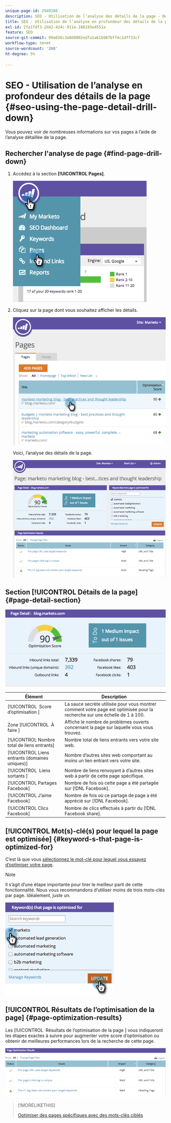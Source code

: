 ```yaml
---
unique-page-id: 2949186
description: SEO - Utilisation de l’analyse des détails de la page - Documents Marketo - Documentation du produit
title: SEO - Utilisation de l’analyse en profondeur des détails de la page
exl-id: 2fa1fdf3-2d42-424c-911e-188195e4551a
feature: SEO
source-git-commit: 09a656c3a0d0002edfa1a61b987bff4c1dff33cf
workflow-type: tm+mt
source-wordcount: '268'
ht-degree: 5%

---
```


# SEO - Utilisation de l’analyse en profondeur des détails de la page {#seo-using-the-page-detail-drill-down}

Vous pouvez voir de nombreuses informations sur vos pages à l’aide de l’analyse détaillée de la page.

## Rechercher l&#39;analyse de page {#find-page-drill-down}

1. Accédez à la section **[!UICONTROL Pages]**.

   ![](assets/image2014-9-17-21-3a54-3a53.png)

1. Cliquez sur la page dont vous souhaitez afficher les détails.

   ![](assets/image2014-9-17-21-3a54-3a58.png)

   Voici, l’analyse des détails de la page.

   ![](assets/image2014-9-17-21-3a55-3a2.png)

## Section [!UICONTROL Détails de la page] {#page-detail-section}

![](assets/image2014-9-17-21-3a55-3a46.png)

| Élément | Description |
|---|---|
| [!UICONTROL &#x200B; Score d’optimisation &#x200B;] | La sauce secrète utilisée pour vous montrer comment votre page est optimisée pour la recherche sur une échelle de 1 à 100. |
| Zone [!UICONTROL &#x200B; À faire &#x200B;] | Affiche le nombre de problèmes ouverts concernant la page sur laquelle vous vous trouvez. |
| [!UICONTROL Nombre total de liens entrants] | Nombre total de liens entrants vers votre site web. |
| [!UICONTROL Liens entrants (domaines uniques)] | Nombre d’autres sites web comportant au moins un lien entrant vers votre site. |
| [!UICONTROL &#x200B; Liens sortants &#x200B;] | Nombre de liens renvoyant à d’autres sites web à partir de cette page spécifique. |
| [!UICONTROL Partages Facebook] | Nombre de fois où cette page a été partagée sur [!DNL Facebook]. |
| [!UICONTROL J’aime Facebook] | Nombre de fois où ce partage de page a été apprécié sur [!DNL Facebook]. |
| [!UICONTROL Clics Facebook] | Nombre de clics effectués à partir du [!DNL Facebook share]. |

## [!UICONTROL Mot(s)-clé(s) pour lequel la page est optimisée]  {#keyword-s-that-page-is-optimized-for}

C’est là que vous [sélectionnez le mot-clé pour lequel vous essayez d’optimiser votre page](/help/marketo/product-docs/additional-apps/seo/keywords/seo-optimize-specific-pages-with-targeted-keywords.md).

>[!NOTE]
>
>Il s’agit d’une étape importante pour tirer le meilleur parti de cette fonctionnalité. Nous vous recommandons d’utiliser moins de trois mots-clés par page. Idéalement, juste un.

![](assets/image2014-9-17-21-3a56-3a35.png)

## [!UICONTROL Résultats de l’optimisation de la page] {#page-optimization-results}

Les [!UICONTROL &#x200B; Résultats de l’optimisation de la page &#x200B;] vous indiqueront les étapes exactes à suivre pour augmenter votre score d’optimisation ou obtenir de meilleures performances lors de la recherche de cette page.

![](assets/image2014-9-17-21-3a56-3a41.png)

>[!MORELIKETHIS]
>
>[Optimiser des pages spécifiques avec des mots-clés ciblés](/help/marketo/product-docs/additional-apps/seo/keywords/seo-optimize-specific-pages-with-targeted-keywords.md)
